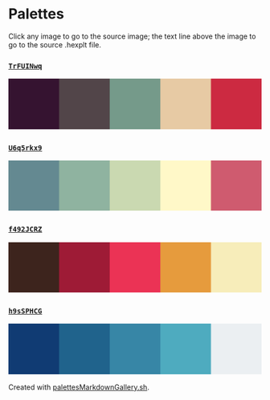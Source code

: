 # Palettes

Click any image to go to the source image; the text line above the image to go to the source .hexplt file.

### [`TrFUINwq`](TrFUINwq.hexplt)

[ ![TrFUINwq.png](TrFUINwq.png) ](TrFUINwq.png)

### [`U6q5rkx9`](U6q5rkx9.hexplt)

[ ![U6q5rkx9.png](U6q5rkx9.png) ](U6q5rkx9.png)

### [`f492JCRZ`](f492JCRZ.hexplt)

[ ![f492JCRZ.png](f492JCRZ.png) ](f492JCRZ.png)

### [`h9sSPHCG`](h9sSPHCG.hexplt)

[ ![h9sSPHCG.png](h9sSPHCG.png) ](h9sSPHCG.png)

Created with [palettesMarkdownGallery.sh](https://github.com/earthbound19/_ebDev/blob/master/scripts/palettesMarkdownGallery.sh).